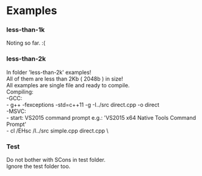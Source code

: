 # Examples

### less-than-1k
Noting so far. :(

### less-than-2k
In folder 'less-than-2k' examples! \
All of them are less than 2Kb ( 2048b ) in size! \
All examples are single file and ready to compile. \
Compiling: \
  -GCC: \
    - g++ -fexceptions -std=c++11 -g -I../src direct.cpp -o direct \
  -MSVC: \
    - start: VS2015 command prompt e.g.: 'VS2015 x64 Native Tools Command Prompt' \
    - cl /EHsc /I../src simple.cpp direct.cpp \


### Test
Do not bother with SCons in test folder. \
Ignore the test folder too.
